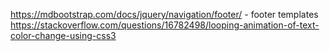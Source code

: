 https://mdbootstrap.com/docs/jquery/navigation/footer/ - footer templates
https://stackoverflow.com/questions/16782498/looping-animation-of-text-color-change-using-css3